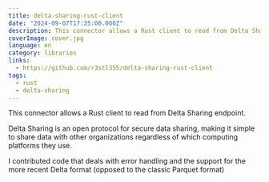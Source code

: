 ```yaml
---
title: delta-sharing-rust-client
date: "2024-09-07T17:35:00.000Z"
description: This connector allows a Rust client to read from Delta Sharing endpoint.
coverImage: cover.jpg
language: en
category: libraries
links:
  - https://github.com/r3stl355/delta-sharing-rust-client
tags:
  - rust
  - delta-sharing
---
```


This connector allows a Rust client to read from Delta Sharing endpoint.

Delta Sharing is an open protocol for secure data sharing, making it simple to share data with other organizations regardless of which computing platforms they use.

I contributed code that deals with error handling and the support for the more recent Delta format (opposed to the classic Parquet format)